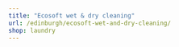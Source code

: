 ```yaml
---
title: "Ecosoft wet & dry cleaning"
url: /edinburgh/ecosoft-wet-and-dry-cleaning/
shop: laundry
---
```

